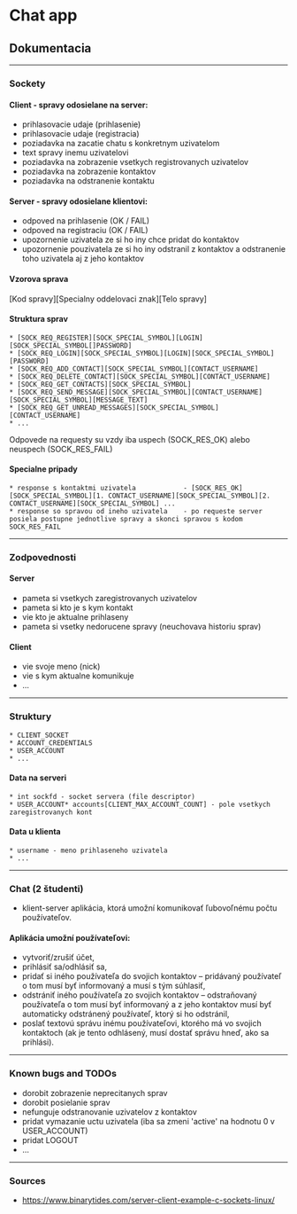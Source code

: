 Chat app
====

## Dokumentacia
---

### Sockety

#### Client - spravy odosielane na server:
  * prihlasovacie udaje (prihlasenie)
  * prihlasovacie udaje (registracia)
  * poziadavka na zacatie chatu s konkretnym uzivatelom
  * text spravy inemu uzivatelovi
  * poziadavka na zobrazenie vsetkych registrovanych uzivatelov
  * poziadavka na zobrazenie kontaktov
  * poziadavka na odstranenie kontaktu

#### Server - spravy odosielane klientovi:
  * odpoved na prihlasenie (OK / FAIL)
  * odpoved na registraciu (OK / FAIL)
  * upozornenie uzivatela ze si ho iny chce pridat do kontaktov
  * upozornenie pouzivatela ze si ho iny odstranil z kontaktov a odstranenie toho uzivatela aj z jeho kontaktov

#### Vzorova sprava
[Kod spravy][Specialny oddelovaci znak][Telo spravy]

#### Struktura sprav
    * [SOCK_REQ_REGISTER][SOCK_SPECIAL_SYMBOL][LOGIN][SOCK_SPECIAL_SYMBOL[]PASSWORD]
    * [SOCK_REQ_LOGIN][SOCK_SPECIAL_SYMBOL][LOGIN][SOCK_SPECIAL_SYMBOL][PASSWORD]
    * [SOCK_REQ_ADD_CONTACT][SOCK_SPECIAL_SYMBOL][CONTACT_USERNAME]
    * [SOCK_REQ_DELETE_CONTACT][SOCK_SPECIAL_SYMBOL][CONTACT_USERNAME]
    * [SOCK_REQ_GET_CONTACTS][SOCK_SPECIAL_SYMBOL]
    * [SOCK_REQ_SEND_MESSAGE][SOCK_SPECIAL_SYMBOL][CONTACT_USERNAME][SOCK_SPECIAL_SYMBOL][MESSAGE_TEXT]
    * [SOCK_REQ_GET_UNREAD_MESSAGES][SOCK_SPECIAL_SYMBOL][CONTACT_USERNAME]
    * ...

Odpovede na requesty su vzdy iba uspech (SOCK_RES_OK) alebo neuspech (SOCK_RES_FAIL)

#### Specialne pripady   
    * response s kontaktmi uzivatela            - [SOCK_RES_OK][SOCK_SPECIAL_SYMBOL][1. CONTACT_USERNAME][SOCK_SPECIAL_SYMBOL][2. CONTACT_USERNAME][SOCK_SPECIAL_SYMBOL] ...
    * response so spravou od ineho uzivatela    - po requeste server posiela postupne jednotlive spravy a skonci spravou s kodom SOCK_RES_FAIL

---
### Zodpovednosti

#### Server
  * pameta si vsetkych zaregistrovanych uzivatelov
  * pameta si kto je s kym kontakt
  * vie kto je aktualne prihlaseny
  * pameta si vsetky nedorucene spravy (neuchovava historiu sprav)

#### Client
  * vie svoje meno (nick)
  * vie s kym aktualne komunikuje
  * ...

---
### Struktury
    * CLIENT_SOCKET
    * ACCOUNT_CREDENTIALS
    * USER_ACCOUNT
    * ...

#### Data na serveri
    * int sockfd - socket servera (file descriptor)
    * USER_ACCOUNT* accounts[CLIENT_MAX_ACCOUNT_COUNT] - pole vsetkych zaregistrovanych kont

#### Data u klienta
    * username - meno prihlaseneho uzivatela
    * ...


---
### Chat (2 študenti) 
- klient-server aplikácia, ktorá umožní komunikovať ľubovoľnému počtu používateľov.

#### Aplikácia umožní používateľovi:
  * vytvoriť/zrušiť účet,
  * prihlásiť sa/odhlásiť sa,
  * pridať si iného používateľa do svojich kontaktov – pridávaný používateľ o tom musí byť informovaný a musí s tým súhlasiť,
  * odstrániť iného používateľa zo svojich kontaktov – odstraňovaný používateľa o tom musí byť informovaný a z jeho kontaktov musí byť automaticky odstránený používateľ, ktorý si ho odstránil,
  * poslať textovú správu inému používateľovi, ktorého má vo svojich kontaktoch (ak je tento odhlásený, musí dostať správu hneď, ako sa prihlási).


---
### Known bugs and TODOs
  * dorobit zobrazenie neprecitanych sprav
  * dorobit posielanie sprav
  * nefunguje odstranovanie uzivatelov z kontaktov
  * pridat vymazanie uctu uzivatela (iba sa zmeni 'active' na hodnotu 0 v USER_ACCOUNT)
  * pridat LOGOUT
  * ... 

---
### Sources
  * https://www.binarytides.com/server-client-example-c-sockets-linux/
